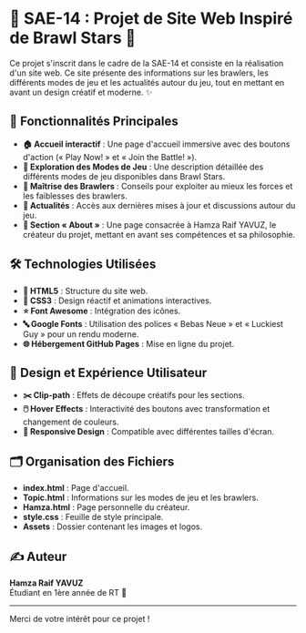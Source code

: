 # 🌟 SAE-14 : Projet de Site Web Inspiré de Brawl Stars 🌟

Ce projet s'inscrit dans le cadre de la SAE-14 et consiste en la réalisation d'un site web. Ce site présente des informations sur les brawlers, les différents modes de jeu et les actualités autour du jeu, tout en mettant en avant un design créatif et moderne. ✨

## 🚀 Fonctionnalités Principales

- **🏠 Accueil interactif** : Une page d'accueil immersive avec des boutons d'action (« Play Now! » et « Join the Battle! »).  
- **🎯 Exploration des Modes de Jeu** : Une description détaillée des différents modes de jeu disponibles dans Brawl Stars.  
- **💪 Maîtrise des Brawlers** : Conseils pour exploiter au mieux les forces et les faiblesses des brawlers.  
- **📰 Actualités** : Accès aux dernières mises à jour et discussions autour du jeu.  
- **👤 Section « About »** : Une page consacrée à Hamza Raif YAVUZ, le créateur du projet, mettant en avant ses compétences et sa philosophie.  

## 🛠️ Technologies Utilisées

- **📄 HTML5** : Structure du site web.  
- **🎨 CSS3** : Design réactif et animations interactives.  
- **⭐ Font Awesome** : Intégration des icônes.  
- **🔤 Google Fonts** : Utilisation des polices « Bebas Neue » et « Luckiest Guy » pour un rendu moderne.  
- **🌐 Hébergement GitHub Pages** : Mise en ligne du projet.  

## 🎨 Design et Expérience Utilisateur

- **✂️ Clip-path** : Effets de découpe créatifs pour les sections.  
- **🖱️ Hover Effects** : Interactivité des boutons avec transformation et changement de couleurs.  
- **📱 Responsive Design** : Compatible avec différentes tailles d'écran.  

## 🗂️ Organisation des Fichiers

- **index.html** : Page d'accueil.  
- **Topic.html** : Informations sur les modes de jeu et les brawlers.  
- **Hamza.html** : Page personnelle du créateur.  
- **style.css** : Feuille de style principale.  
- **Assets** : Dossier contenant les images et logos.  

## ✍️ Auteur

**Hamza Raif YAVUZ**  
Étudiant en 1ère année de RT 🌟

---
Merci de votre intérêt pour ce projet !
